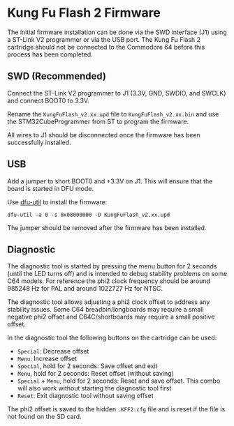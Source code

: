 # Kung Fu Flash 2 Firmware
The initial firmware installation can be done via the SWD interface (J1) using a ST-Link V2 programmer or via the USB port.
The Kung Fu Flash 2 cartridge should not be connected to the Commodore 64 before this process has been completed.

## SWD (Recommended)
Connect the ST-Link V2 programmer to J1 (3.3V, GND, SWDIO, and SWCLK) and connect BOOT0 to 3.3V.

Rename the `KungFuFlash_v2.xx.upd` file to `KungFuFlash_v2.xx.bin` and use the STM32CubeProgrammer from ST to program the firmware.

All wires to J1 should be disconnected once the firmware has been successfully installed.

## USB
Add a jumper to short BOOT0 and +3.3V on J1. This will ensure that the board is started in DFU mode.

Use [dfu-util](http://dfu-util.sourceforge.net/) to install the firmware:

`dfu-util -a 0 -s 0x08000000 -D KungFuFlash_v2.xx.upd`

The jumper should be removed after the firmware has been installed.

## Diagnostic
The diagnostic tool is started by pressing the menu button for 2 seconds (until the LED turns off) and is intended to debug stability problems on some C64 models.
For reference the phi2 clock frequency should be around 985248 Hz for PAL and around 1022727 Hz for NTSC.

The diagnostic tool allows adjusting a phi2 clock offset to address any stability issues.
Some C64 breadbin/longboards may require a small negative phi2 offset and C64C/shortboards may require a small positive offset.

In the diagnostic tool the following buttons on the cartridge can be used:

* `Special`: Decrease offset
* `Menu`: Increase offset
* `Special`, hold for 2 seconds: Save offset and exit
* `Menu`, hold for 2 seconds: Reset offset (without saving)
* `Special` + `Menu`, hold for 2 seconds: Reset and save offset. This combo will also work without starting the diagnostic tool first
* `Reset`: Exit diagnostic tool without saving offset

The phi2 offset is saved to the hidden `.KFF2.cfg` file and is reset if the file is not found on the SD card.
